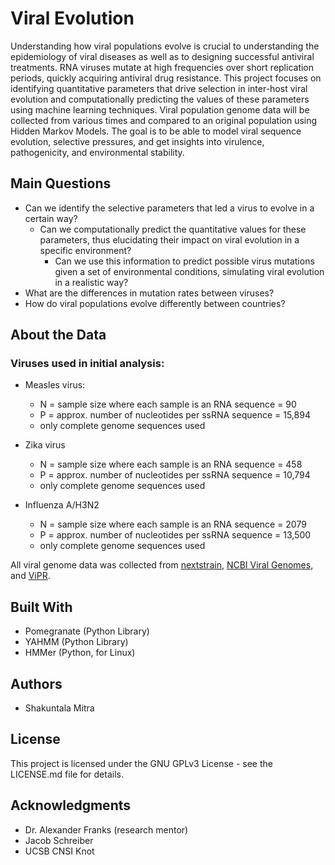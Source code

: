 # Viral Evolution
Understanding how viral populations evolve is crucial to understanding the epidemiology of viral diseases as well as to designing successful antiviral treatments. RNA viruses mutate at high frequencies over short replication periods, quickly acquiring antiviral drug resistance. This project focuses on identifying quantitative parameters that drive selection in inter-host viral evolution and computationally predicting the values of these parameters using machine learning techniques. Viral population genome data will be collected from various times and compared to an original population using Hidden Markov Models. The goal is to be able to model viral sequence evolution, selective pressures, and get insights into virulence, pathogenicity, and environmental stability.

## Main Questions
+ Can we identify the selective parameters that led a virus to evolve in a certain way?
    + Can we computationally predict the quantitative values for these parameters, thus elucidating their impact on viral evolution in a specific environment?
        + Can we use this information to predict possible virus mutations given a set of environmental conditions, simulating viral evolution in a realistic way?
+ What are the differences in mutation rates between viruses?
+ How do viral populations evolve differently between countries?

## About the Data
### Viruses used in initial analysis: 
+ Measles virus:
    + N = sample size where each sample is an RNA sequence = 90
    + P = approx. number of nucleotides per ssRNA sequence = 15,894
    + only complete genome sequences used

+ Zika virus
    + N = sample size where each sample is an RNA sequence = 458
    + P = approx. number of nucleotides per ssRNA sequence = 10,794
    + only complete genome sequences used

+ Influenza A/H3N2
    + N = sample size where each sample is an RNA sequence = 2079
    + P = approx. number of nucleotides per ssRNA sequence = 13,500
    + only complete genome sequences used

All viral genome data was collected from [nextstrain](http://www.nextstrain.org/ "nextstrain"), [NCBI Viral Genomes](https://www.ncbi.nlm.nih.gov/genome/viruses/), and [ViPR](https://www.viprbrc.org/brc/home.spg?decorator=vipr "Virus Pathogen Resource").

## Built With
+ Pomegranate (Python Library)
+ YAHMM (Python Library)
+ HMMer (Python, for Linux)

## Authors
+ Shakuntala Mitra

## License
This project is licensed under the GNU GPLv3 License - see the LICENSE.md file for details.

## Acknowledgments
+ Dr. Alexander Franks (research mentor)
+ Jacob Schreiber
+ UCSB CNSI Knot
